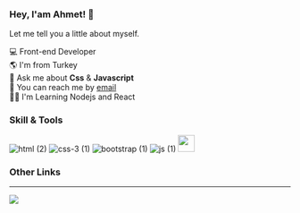 ### Hey, I'am Ahmet! 👋

Let me tell you a little about myself.

💻 Front-end Developer
<br>
🌎 I'm from Turkey
<br>
💬 Ask me about <b>Css</b> & <b>Javascript</b>
<br>
📧 You can reach  me by <a href="mailto:ahmet.sftwtr@gmail.com">email</a>
<br>
👨‍💻 I'm Learning Nodejs and React


<h3>Skill & Tools</h3>

![html (2)](https://user-images.githubusercontent.com/95828884/200162398-2d25c391-5db8-4d4b-a8c3-76d4dfe7f589.png)
![css-3 (1)](https://user-images.githubusercontent.com/95828884/200162422-24aad31d-f5b6-48f3-a9bc-53d0171ce1b4.png)
![bootstrap (1)](https://user-images.githubusercontent.com/95828884/200162425-09bd2883-7e16-4d58-b0b9-f669c9429fd6.png)
![js (1)](https://user-images.githubusercontent.com/95828884/200162435-fedcc2d9-afc3-4c59-9340-ca11a9396073.png)
<img src="https://cdn.iconscout.com/icon/free/png-256/vuejs-3-1175070.png" width="30"></img>
<h3>Other Links</h3>

<hr>

![](https://komarev.com/ghpvc/?username=ahmetsftwtr&color=dc143c)



